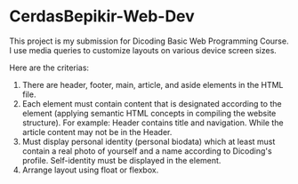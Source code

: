 # CerdasBepikir-Web-Dev
This project is my submission for Dicoding Basic Web Programming Course. I use media queries to customize layouts on various device screen sizes.

Here are the criterias:
1. There are header, footer, main, article, and aside elements in the HTML file.
2. Each element must contain content that is designated according to the element (applying semantic HTML concepts in compiling the website structure). For example: Header contains title and navigation. While the article content may not be in the Header.
3. Must display personal identity (personal biodata) which at least must contain a real photo of yourself and a name according to Dicoding's profile. Self-identity must be displayed in the element.
4. Arrange layout using float or flexbox.
